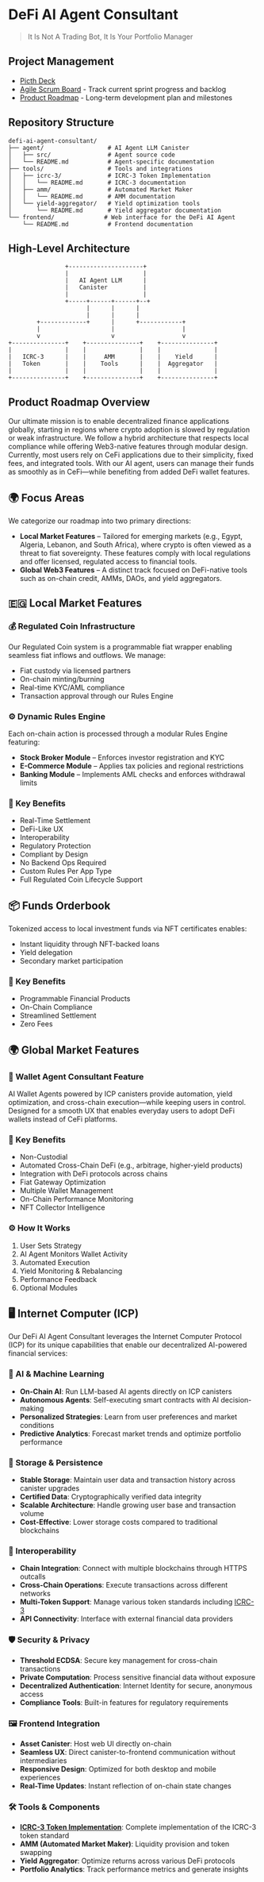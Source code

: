 # DeFi AI Agent Consultant

> It Is Not A Trading Bot, It Is Your Portfolio Manager

## Project Management

* [Picth Deck](https://docs.google.com/presentation/d/1yY9xBJqHpL_IHOazUPo3OgIJfJ-XmnD6NodnTUgAOo4/edit?usp=sharing)
*  [Agile Scrum Board](https://lumbar-diplodocus-5cf.notion.site/Agile-Scrum-Board-1cd5e5529927804bb5d4cdd43353c6f1?pvs=74ad) - Track current sprint progress and backlog
* [Product Roadmap](https://lumbar-diplodocus-5cf.notion.site/RoadMap-22b5e5529927805a9f38c604fdd8d4bb) - Long-term development plan and milestones

## Repository Structure

```
defi-ai-agent-consultant/
├── agent/                  # AI Agent LLM Canister
│   ├── src/                # Agent source code
│   └── README.md           # Agent-specific documentation
├── tools/                  # Tools and integrations
│   ├── icrc-3/             # ICRC-3 Token Implementation
│   │   └── README.md       # ICRC-3 documentation
│   ├── amm/                # Automated Market Maker
│   │   └── README.md       # AMM documentation
│   └── yield-aggregator/   # Yield optimization tools
│       └── README.md       # Yield aggregator documentation
└── frontend/              # Web interface for the DeFi AI Agent
    └── README.md           # Frontend documentation
```

## High-Level Architecture

```
                +---------------------+
                |                     |
                |   AI Agent LLM      |
                |   Canister          |
                |                     |
                +-----+------+------+--+
                      |      |      |
                      |      |      |
        +-------------+      |      +------------+
        |                    |                   |
        v                    v                   v
+---------------+    +---------------+    +---------------+
|               |    |               |    |               |
|   ICRC-3      |    |     AMM       |    |    Yield      |
|   Token       |    |    Tools      |    |  Aggregator   |
|               |    |               |    |               |
+---------------+    +---------------+    +---------------+
```

## Product Roadmap Overview

Our ultimate mission is to enable decentralized finance applications globally, starting in regions where crypto adoption is slowed by regulation or weak infrastructure. We follow a hybrid architecture that respects local compliance while offering Web3-native features through modular design. Currently, most users rely on CeFi applications due to their simplicity, fixed fees, and integrated tools. With our AI agent, users can manage their funds as smoothly as in CeFi—while benefiting from added DeFi wallet features.

## 🌍 Focus Areas

We categorize our roadmap into two primary directions:

* **Local Market Features** – Tailored for emerging markets (e.g., Egypt, Algeria, Lebanon, and South Africa), where crypto is often viewed as a threat to fiat sovereignty. These features comply with local regulations and offer licensed, regulated access to financial tools.
* **Global Web3 Features** – A distinct track focused on DeFi-native tools such as on-chain credit, AMMs, DAOs, and yield aggregators.

## 🇪🇬 Local Market Features

### 💰 Regulated Coin Infrastructure

Our Regulated Coin system is a programmable fiat wrapper enabling seamless fiat inflows and outflows. We manage:

* Fiat custody via licensed partners
* On-chain minting/burning
* Real-time KYC/AML compliance
* Transaction approval through our Rules Engine

### ⚙️ Dynamic Rules Engine

Each on-chain action is processed through a modular Rules Engine featuring:

* **Stock Broker Module** – Enforces investor registration and KYC
* **E-Commerce Module** – Applies tax policies and regional restrictions
* **Banking Module** – Implements AML checks and enforces withdrawal limits

### 🌟 Key Benefits

* Real-Time Settlement
* DeFi-Like UX
* Interoperability
* Regulatory Protection
* Compliant by Design
* No Backend Ops Required
* Custom Rules Per App Type
* Full Regulated Coin Lifecycle Support

## 📦 Funds Orderbook

Tokenized access to local investment funds via NFT certificates enables:

* Instant liquidity through NFT-backed loans
* Yield delegation
* Secondary market participation

### 🌟 Key Benefits

* Programmable Financial Products
* On-Chain Compliance
* Streamlined Settlement
* Zero Fees

## 🌍 Global Market Features

### 🤖 Wallet Agent Consultant Feature

AI Wallet Agents powered by ICP canisters provide automation, yield optimization, and cross-chain execution—while keeping users in control. Designed for a smooth UX that enables everyday users to adopt DeFi wallets instead of CeFi platforms.

### 🌟 Key Benefits

* Non-Custodial
* Automated Cross-Chain DeFi (e.g., arbitrage, higher-yield products)
* Integration with DeFi protocols across chains
* Fiat Gateway Optimization
* Multiple Wallet Management
* On-Chain Performance Monitoring
* NFT Collector Intelligence

### ⚙️ How It Works

1. User Sets Strategy
2. AI Agent Monitors Wallet Activity
3. Automated Execution
4. Yield Monitoring & Rebalancing
5. Performance Feedback
6. Optional Modules

## 🖥️ Internet Computer (ICP)

Our DeFi AI Agent Consultant leverages the Internet Computer Protocol (ICP) for its unique capabilities that enable our decentralized AI-powered financial services:

### 🧠 AI & Machine Learning

* **On-Chain AI**: Run LLM-based AI agents directly on ICP canisters
* **Autonomous Agents**: Self-executing smart contracts with AI decision-making
* **Personalized Strategies**: Learn from user preferences and market conditions
* **Predictive Analytics**: Forecast market trends and optimize portfolio performance

### 🔄 Storage & Persistence

* **Stable Storage**: Maintain user data and transaction history across canister upgrades
* **Certified Data**: Cryptographically verified data integrity
* **Scalable Architecture**: Handle growing user base and transaction volume
* **Cost-Effective**: Lower storage costs compared to traditional blockchains

### 🔌 Interoperability

* **Chain Integration**: Connect with multiple blockchains through HTTPS outcalls
* **Cross-Chain Operations**: Execute transactions across different networks
* **Multi-Token Support**: Manage various token standards including [ICRC-3](./tools/icrc-3/README.md)
* **API Connectivity**: Interface with external financial data providers

### 🛡️ Security & Privacy

* **Threshold ECDSA**: Secure key management for cross-chain transactions
* **Private Computation**: Process sensitive financial data without exposure
* **Decentralized Authentication**: Internet Identity for secure, anonymous access
* **Compliance Tools**: Built-in features for regulatory requirements

### 🖼️ Frontend Integration

* **Asset Canister**: Host web UI directly on-chain
* **Seamless UX**: Direct canister-to-frontend communication without intermediaries
* **Responsive Design**: Optimized for both desktop and mobile experiences
* **Real-Time Updates**: Instant reflection of on-chain state changes

### 🛠️ Tools & Components

* **[ICRC-3 Token Implementation](./tools/icrc-3/README.md)**: Complete implementation of the ICRC-3 token standard
* **AMM (Automated Market Maker)**: Liquidity provision and token swapping
* **Yield Aggregator**: Optimize returns across various DeFi protocols
* **Portfolio Analytics**: Track performance metrics and generate insights
